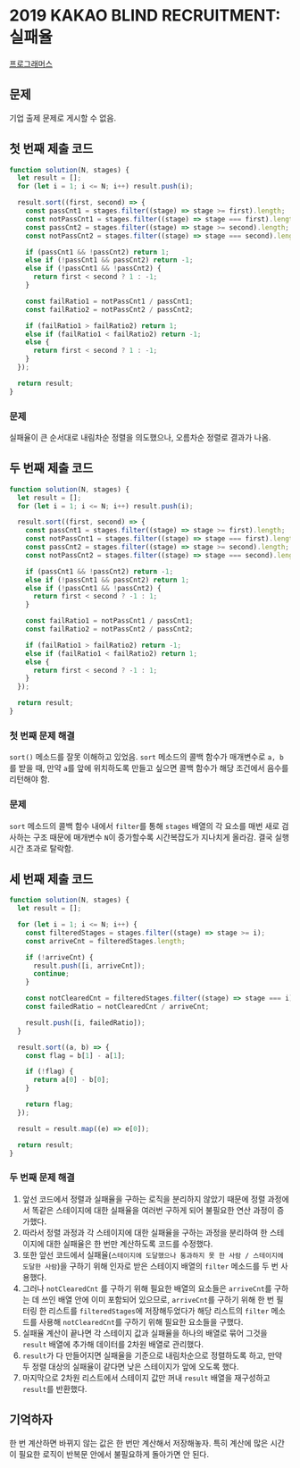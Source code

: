 # 2019 KAKAO BLIND RECRUITMENT: 실패율

[프로그래머스](https://programmers.co.kr/learn/courses/30/lessons/42889)

## 문제

기업 출제 문제로 게시할 수 없음.

## 첫 번째 제출 코드

```javascript
function solution(N, stages) {
  let result = [];
  for (let i = 1; i <= N; i++) result.push(i);

  result.sort((first, second) => {
    const passCnt1 = stages.filter((stage) => stage >= first).length;
    const notPassCnt1 = stages.filter((stage) => stage === first).length;
    const passCnt2 = stages.filter((stage) => stage >= second).length;
    const notPassCnt2 = stages.filter((stage) => stage === second).length;

    if (passCnt1 && !passCnt2) return 1;
    else if (!passCnt1 && passCnt2) return -1;
    else if (!passCnt1 && !passCnt2) {
      return first < second ? 1 : -1;
    }

    const failRatio1 = notPassCnt1 / passCnt1;
    const failRatio2 = notPassCnt2 / passCnt2;

    if (failRatio1 > failRatio2) return 1;
    else if (failRatio1 < failRatio2) return -1;
    else {
      return first < second ? 1 : -1;
    }
  });

  return result;
}
```

### 문제

실패율이 큰 순서대로 내림차순 정렬을 의도했으나, 오름차순 정렬로 결과가 나옴.

## 두 번째 제출 코드

```javascript
function solution(N, stages) {
  let result = [];
  for (let i = 1; i <= N; i++) result.push(i);

  result.sort((first, second) => {
    const passCnt1 = stages.filter((stage) => stage >= first).length;
    const notPassCnt1 = stages.filter((stage) => stage === first).length;
    const passCnt2 = stages.filter((stage) => stage >= second).length;
    const notPassCnt2 = stages.filter((stage) => stage === second).length;

    if (passCnt1 && !passCnt2) return -1;
    else if (!passCnt1 && passCnt2) return 1;
    else if (!passCnt1 && !passCnt2) {
      return first < second ? -1 : 1;
    }

    const failRatio1 = notPassCnt1 / passCnt1;
    const failRatio2 = notPassCnt2 / passCnt2;

    if (failRatio1 > failRatio2) return -1;
    else if (failRatio1 < failRatio2) return 1;
    else {
      return first < second ? -1 : 1;
    }
  });

  return result;
}
```

### 첫 번째 문제 해결

`sort()` 메소드를 잘못 이해하고 있었음. `sort` 메소드의 콜백 함수가 매개변수로 `a, b` 를 받을 때, 만약 `a`를 앞에 위치하도록 만들고 싶으면 콜백 함수가 해당 조건에서 음수를 리턴해야 함.

### 문제

`sort` 메소드의 콜백 함수 내에서 `filter`를 통해 `stages` 배열의 각 요소를 매번 새로 검사하는 구조 때문에 매개변수 `N`이 증가할수록 시간복잡도가 지나치게 올라감. 결국 실행 시간 초과로 탈락함.

## 세 번째 제출 코드

```javascript
function solution(N, stages) {
  let result = [];

  for (let i = 1; i <= N; i++) {
    const filteredStages = stages.filter((stage) => stage >= i);
    const arriveCnt = filteredStages.length;

    if (!arriveCnt) {
      result.push([i, arriveCnt]);
      continue;
    }

    const notClearedCnt = filteredStages.filter((stage) => stage === i).length;
    const failedRatio = notClearedCnt / arriveCnt;

    result.push([i, failedRatio]);
  }

  result.sort((a, b) => {
    const flag = b[1] - a[1];

    if (!flag) {
      return a[0] - b[0];
    }

    return flag;
  });

  result = result.map((e) => e[0]);

  return result;
}
```

### 두 번째 문제 해결

1. 앞선 코드에서 정렬과 실패율을 구하는 로직을 분리하지 않았기 때문에 정렬 과정에서 똑같은 스테이지에 대한 실패율을 여러번 구하게 되어 불필요한 연산 과정이 증가했다.
2. 따라서 정렬 과정과 각 스테이지에 대한 실패율을 구하는 과정을 분리하여 한 스테이지에 대한 실패율은 한 번만 계산하도록 코드를 수정했다.
3. 또한 앞선 코드에서 실패율(`스테이지에 도달했으나 통과하지 못 한 사람 / 스테이지에 도달한 사람`)을 구하기 위해 인자로 받은 스테이지 배열의 `filter` 메소드를 두 번 사용했다.
4. 그러나 `notClearedCnt` 를 구하기 위해 필요한 배열의 요소들은 `arriveCnt`를 구하는 데 쓰인 배열 안에 이미 포함되어 있으므로, `arriveCnt`를 구하기 위해 한 번 필터링 한 리스트를 `filteredStages`에 저장해두었다가 해당 리스트의 `filter` 메소드를 사용해 `notClearedCnt`를 구하기 위해 필요한 요소들을 구했다.
5. 실패율 계산이 끝나면 각 스테이지 값과 실패율을 하나의 배열로 묶어 그것을 `result` 배열에 추가해 데이터를 2차원 배열로 관리했다.
6. `result`가 다 만들어지면 실패율을 기준으로 내림차순으로 정렬하도록 하고, 만약 두 정렬 대상의 실패율이 같다면 낮은 스테이지가 앞에 오도록 했다.
7. 마지막으로 2차원 리스트에서 스테이지 값만 꺼내 `result` 배열을 재구성하고 `result`를 반환했다.

## 기억하자

한 번 계산하면 바뀌지 않는 값은 한 번만 계산해서 저장해놓자. 특히 계산에 많은 시간이 필요한 로직이 반복문 안에서 불필요하게 돌아가면 안 된다.
